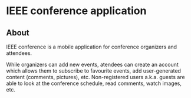 # IEEE conference application

## About

IEEE conference is a mobile application for conference organizers and attendees. 

While organizers can add new events, atendees
can create an account which allows them to subscribe to favourite events, add user-generated content (comments, pictures), etc.
Non-registered users a.k.a. guests are able to look at the conference schedule, read comments, watch images, etc.


